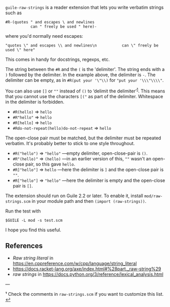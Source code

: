 `guile-raw-strings` is a reader extension that lets you write verbatim strings such as

    #R-(quotes " and escapes \ and newlines
               can " freely be used " here)-

where you'd normally need escapes:

    "quotes \" and escapes \\ and newlines\n           can \" freely be used \" here"

This comes in handy for docstrings, regexps, etc.

The string between the `#R` and the `(` is the 'delimiter'. The string ends with a `)` followed by the delimiter. In the example above, the delimiter is `-`. The delimiter can be empty, as in `#R(put your '\"\\)` for `"put your '\\\"\\\\"`.

You can also use `[]` or `""` instead of `()` to ‘delimit the delimiter’<sup id="a1">[1](#f1)</sup>. This means that you cannot use the characters `[("` as part of the delimiter. Whitespace in the delimiter is forbidden.

* `#R(hello)`  ⇒ `hello`
* `#R"hello"`  ⇒ `hello`
* `#R[hello]`  ⇒ `hello`
* `#Rdo-not-repeat(hello)do-not-repeat`  ⇒ `hello`

The open-close pair must be matched, but the delimiter must be repeated verbatim. It's probably better to stick to one style throughout.

* `#R("hello")`  ⇒ `"hello"` —empty delimiter, open-close-pair is `()`.
* `#R"(hello)"`  ⇒ `(hello)` —in an earlier version of this, `""` wasn't an open-close pair, so this gave `hello`.
* `#R]"hello"]` ⇒ `hello` —here the delimiter is `]` and the open-close pair is `""`.
* `#R["hello"]` ⇒ `"hello"` —here the delimiter is empty and the open-close pair is `[]`.

The extension should run on Guile 2.2 or later. To enable it, install `mod/raw-strings.scm` in your module path and then ``(import (raw-strings))``.

Run the test with

    $GUILE -L mod -s test.scm

I hope you find this useful.

## References

* *Raw string literal* in <https://en.cppreference.com/w/cpp/language/string_literal>
* <https://docs.racket-lang.org/axe/index.html#%28part._raw-string%29>
* *raw strings* in <https://docs.python.org/3/reference/lexical_analysis.html>

—

<b id="f1">¹</b> Check the comments in `raw-strings.scm` if you want to customize this list. [↩](#a1)
